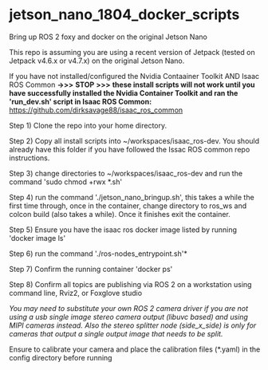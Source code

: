 # jetson_nano_1804_docker_scripts
Bring up ROS 2 foxy and docker on the original Jetson Nano

This repo is assuming you are using a recent version of Jetpack (tested on Jetpack v4.6.x or v4.7.x) on the original Jetson Nano.

If you have not installed/configured the Nvidia Contaainer Toolkit AND Isaac ROS Common **->>>** **STOP** **>>>** **these install scripts will not work until you have successfully installed the Nvidia Container Toolkit and ran the 'run_dev.sh' script in Isaac ROS Common:** https://github.com/dirksavage88/isaac_ros_common

Step 1) Clone the repo into your home directory.

Step 2) Copy all install scripts into ~/workspaces/isaac_ros-dev. You should already have this folder if you have followed the Issac ROS common repo instructions.

Step 3) change directories to ~/workspaces/isaac_ros-dev and run the command 'sudo chmod +rwx *.sh'

Step 4) run the command './jetson_nano_bringup.sh', this takes a while the first time through, once in the container, change directory to ros_ws and colcon build (also takes a while). Once it finishes exit the container.

Step 5) Ensure you have the isaac ros docker image listed by running 'docker image ls'

Step 6) run the command './ros-nodes_entrypoint.sh'*

Step 7) Confirm the running container 'docker ps'

Step 8) Confirm all topics are publishing via ROS 2 on a workstation using command line, Rviz2, or Foxglove studio


_You may need to substitute your own ROS 2 camera driver if  you are not using a usb single image stereo camera output (libuvc based) and using MIPI cameras instead. Also the stereo splitter node (side_x_side) is only for cameras that output a single output image that needs to be split._

Ensure to calibrate your camera and place the calibration files (*.yaml) in the config directory before running


